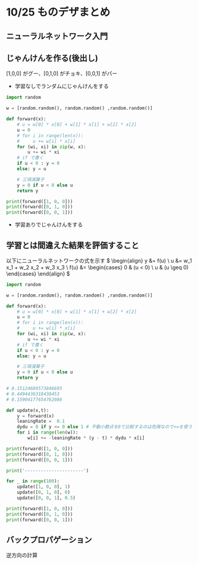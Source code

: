 # 10/25 ものデザまとめ

## ニューラルネットワーク入門

## じゃんけんを作る(後出し)

[1,0,0] がグー、[0,1,0] がチョキ、[0,0,1] がパー

- 学習なしでランダムにじゃんけんをする

```python
import random

w = [random.random(), random.random() ,random.random()]

def forward(x):
    # u = w[0] * x[0] + w[1] * x[1] + w[2] * x[2]
    u = 0
    # for i in range(len(x)):
    #     u += w[i] * x[i]
    for (wi, xi) in zip(w, x):
        u += wi * xi
    # if で書く
    if u < 0 : y = 0
    else: y = u

    # 三項演算子
    y = 0 if u < 0 else u
    return y

print(forward([1, 0, 0]))
print(forward([0, 1, 0]))
print(forward([0, 0, 1]))
```

- 学習ありでじゃんけんをする

## 学習とは間違えた結果を評価すること

以下にニューラルネットワークの式を示す
$
\begin{align}
y &= f(u) \\
u &= w_1 x_1 + w_2 x_2 + w_3 x_3 \\
f(u) &= 
\begin{cases}
0 & (u < 0) \\
u & (u \geq 0)
\end{cases}
\end{align}
$

```python
import random

w = [random.random(), random.random() ,random.random()]

def forward(x):
    # u = w[0] * x[0] + w[1] * x[1] + w[2] * x[2]
    u = 0
    # for i in range(len(x)):
    #     u += w[i] * x[i]
    for (wi, xi) in zip(w, x):
        u += wi * xi
    # if で書く
    if u < 0 : y = 0
    else: y = u

    # 三項演算子
    y = 0 if u < 0 else u
    return y

# 0.15124689573846695
# 0.4494436318438453
# 0.15904177654762086

def update(x,t):
    y = forward(x)
    leaningRate =  0.1
    dydu = 0 if y <= 0 else 1 # 不動小数点を0で比較するのは危険なので<=を使う
    for i in range(len(w)):
        w[i] += -leaningRate * (y - t) * dydu * x[i]

print(forward([1, 0, 0]))
print(forward([0, 1, 0]))
print(forward([0, 0, 1]))

print('----------------------')

for _ in range(100):
    update([1, 0, 0], 1)
    update([0, 1, 0], 0)
    update([0, 0, 1], 0.5)

print(forward([1, 0, 0]))
print(forward([0, 1, 0]))
print(forward([0, 0, 1]))

```

## バックプロパゲーション

逆方向の計算
